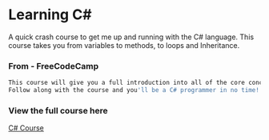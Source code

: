 # Learning C#
A quick crash course to get me up and running with the C# language.
This course takes you from variables to methods, to loops and Inheritance.

### From - FreeCodeCamp
```bash
This course will give you a full introduction into all of the core concepts in C# (aka C Sharp). 
Follow along with the course and you'll be a C# programmer in no time!
```


### View the full course here
[C# Course](https://www.youtube.com/watch?v=GhQdlIFylQ8)
